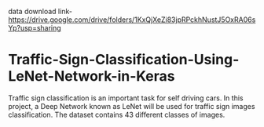 
data download link- https://drive.google.com/drive/folders/1KxQjXeZi83jpRPckhNustJ5OxRA06sYp?usp=sharing


# Traffic-Sign-Classification-Using-LeNet-Network-in-Keras
Traffic sign classification is an important task for self driving cars.
In this project, a Deep Network known as LeNet will be used for traffic sign images classification.
The dataset contains 43 different classes of images.


 
